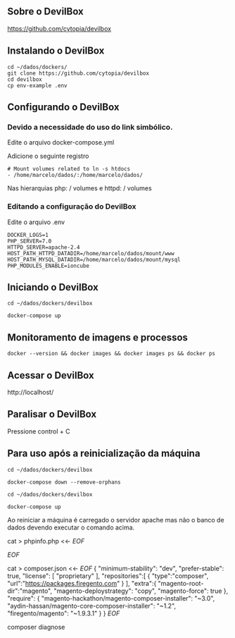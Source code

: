 [getcomposer]: https://getcomposer.org/
[uninstall-mods]: https://getcomposer.org/doc/03-cli.md#remove

## Sobre o DevilBox

https://github.com/cytopia/devilbox

## Instalando o DevilBox

    cd ~/dados/dockers/
    git clone https://github.com/cytopia/devilbox
    cd devilbox
    cp env-example .env

## Configurando o DevilBox

### Devido a necessidade do uso do link simbólico.

Edite o arquivo docker-compose.yml

Adicione o seguinte registro

    # Mount volumes related to ln -s htdocs
    - /home/marcelo/dados/:/home/marcelo/dados/

Nas hierarquias php: / volumes e httpd: / volumes

### Editando a configuração do DevilBox

Edite o arquivo .env

    DOCKER_LOGS=1
    PHP_SERVER=7.0
    HTTPD_SERVER=apache-2.4
    HOST_PATH_HTTPD_DATADIR=/home/marcelo/dados/mount/www
    HOST_PATH_MYSQL_DATADIR=/home/marcelo/dados/mount/mysql
    PHP_MODULES_ENABLE=ioncube

## Iniciando o DevilBox

    cd ~/dados/dockers/devilbox

    docker-compose up

## Monitoramento de imagens e processos

    docker --version && docker images && docker images ps && docker ps

## Acessar o DevilBox

http://localhost/

## Paralisar o DevilBox

Pressione control + C

## Para uso após a reinicialização da máquina

    cd ~/dados/dockers/devilbox

    docker-compose down --remove-orphans

    cd ~/dados/dockers/devilbox

    docker-compose up

Ao reiniciar a máquina é carregado o servidor apache mas não o banco de dados devendo executar o comando acima.



cat > phpinfo.php <<- _EOF_
<?php phpinfo(); ?>
_EOF_

cat > composer.json <<- _EOF_
{
   "minimum-stability": "dev",
   "prefer-stable": true,
   "license": [
       "proprietary"
   ],
   "repositories":[
       {
           "type":"composer",
           "url":"https://packages.firegento.com"
       }
   ],
   "extra":{
       "magento-root-dir":"magento",
       "magento-deploystrategy": "copy",
       "magento-force": true
   },
   "require": {
       "magento-hackathon/magento-composer-installer": "~3.0",
       "aydin-hassan/magento-core-composer-installer": "~1.2",
       "firegento/magento": "~1.9.3.1"
   }
}
_EOF_

composer diagnose
